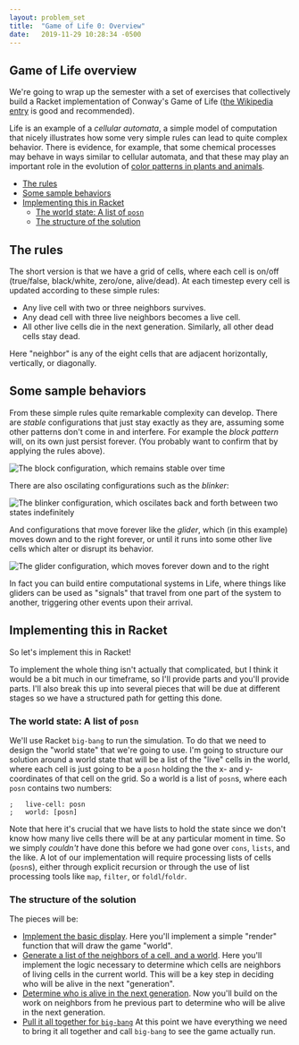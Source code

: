 ```yaml
---
layout: problem_set
title:  "Game of Life 0: Overview"
date:   2019-11-29 10:28:34 -0500
---
```


## Game of Life overview <!-- omit in toc -->

We're going to wrap up the semester with a set of exercises that
collectively build a Racket implementation of
Conway's Game of Life
([the Wikipedia entry](https://en.wikipedia.org/wiki/Conway%27s_Game_of_Life) is good and recommended).

Life is an example of a _cellular automata_, a simple model of
computation that nicely illustrates how some very simple rules can
lead to quite complex behavior. There is evidence, for example,
that some chemical processes may behave in ways similar
to cellular automata, and that these may play an important role
in the evolution of
[color patterns in plants and animals](https://phys.org/news/2017-04-lizard-biology-mathematics.html).

- [The rules](#the-rules)
- [Some sample behaviors](#some-sample-behaviors)
- [Implementing this in Racket](#implementing-this-in-racket)
  - [The world state: A list of `posn`](#the-world-state-a-list-of-posn)
  - [The structure of the solution](#the-structure-of-the-solution)

## The rules

The short version is that we have a grid of cells, where each
cell is on/off (true/false, black/white, zero/one, alive/dead). At
each timestep every cell is updated according to these
simple rules:

- Any live cell with two or three neighbors survives.
- Any dead cell with three live neighbors becomes a live
  cell.
- All other live cells die in the next generation.
  Similarly, all other dead cells stay dead.

Here "neighbor" is any of the eight cells that are
adjacent horizontally, vertically, or diagonally.

## Some sample behaviors

From these simple rules quite remarkable complexity can
develop. There are _stable_ configurations that just stay
exactly as they are, assuming some other patterns don't come in and
interfere. For example the _block pattern_ will, on its own just
persist forever. (You probably want to confirm that by applying the
rules above).

![The block configuration, which remains stable over time](https://upload.wikimedia.org/wikipedia/commons/thumb/9/96/Game_of_life_block_with_border.svg/66px-Game_of_life_block_with_border.svg.png)

There are also oscilating configurations such as the _blinker_:

![The blinker configuration, which oscilates back and forth between two states indefinitely](https://upload.wikimedia.org/wikipedia/commons/9/95/Game_of_life_blinker.gif)

And configurations that move forever like the _glider_, which
(in this example) moves down
and to the right forever, or until it runs into some other live cells
which alter or disrupt its behavior.

![The glider configuration, which moves forever down and to the right](https://upload.wikimedia.org/wikipedia/commons/f/f2/Game_of_life_animated_glider.gif)

In fact you can build entire computational systems in
Life, where things like gliders can be used as "signals" that travel
from one part of the system to another, triggering other events upon
their arrival.

## Implementing this in Racket

So let's implement this in Racket!

To implement the whole thing isn't actually that complicated, but I
think it would be a bit much in our timeframe, so I'll provide parts
and you'll provide parts. I'll also break this up into several pieces
that will be due at different stages so we have a structured path for
getting this done.

### The world state: A list of `posn`

We'll use Racket `big-bang` to run the simulation. To do that we need
to design the "world state" that we're going to use. I'm going to
structure our solution around a world state that will be a list of
the "live" cells in the world, where each cell is just going to be
a `posn` holding the the x- and y-coordinates of that cell on the
grid. So a world is a list of `posn`s, where each `posn` contains two numbers:

```racket
;   live-cell: posn
;   world: [posn]
```

Note that here it's crucial that we have lists to hold the state since
we don't know how many live cells there will be at any particular
moment in time. So we simply _couldn't_ have done this before we had
gone over `cons`, `lists`, and the like. A lot of our implementation
will require processing lists of cells (`posn`s), either through explicit
recursion or through the use of list processing tools like `map`,
`filter`, or `foldl`/`foldr`.

### The structure of the solution

The pieces will be:

- [Implement the basic display](game-of-life-display.html). Here you'll implement a simple "render"
  function that will draw the game "world".
- [Generate a list of the neighbors of a cell, and a world](game-of-life-neighbors.html).
  Here you'll implement the logic necessary to determine which cells
  are neighbors of living cells in the current world. This will be
  a key step in deciding who will be alive in the next "generation".
- [Determine who is alive in the next generation](game-of-life-alive.html).
  Now you'll build on the work on neighbors from he previous part
  to determine who will be alive in the next generation.
- [Pull it all together for `big-bang`](game-of-life-big-bang.html)
  At this point we have everything we need to bring it all together
  and call `big-bang` to see the game actually run.
